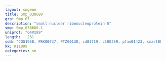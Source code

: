 ```yaml
---
layout: smgene
title: Smp_038680
grp: Smp_03
description: "small nuclear ribonucleoprotein G"
smp: Smp_038680.1
uniprot: "G4VI89"
length:   231
cdd: "COG1958, PRK00737, PTZ00138, cd01719, cl00259, pfam01423, smart00651"
kk: K11099
categories: sm
---
```

